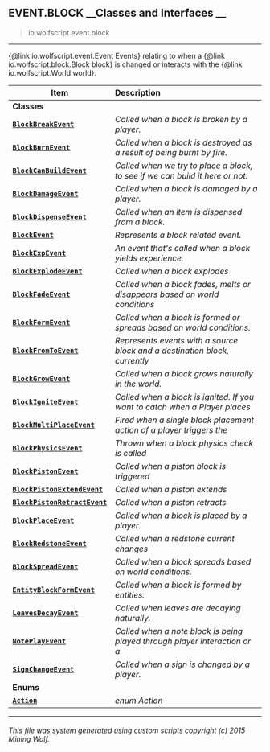 ## EVENT.BLOCK __Classes and Interfaces __

>io.wolfscript.event.block

---

{@link io.wolfscript.event.Event Events} relating to when a {@link io.wolfscript.block.Block block} is changed or interacts with the {@link io.wolfscript.World world}.

Item | Description   
--- | :--- 
__Classes__|
__[`BlockBreakEvent`](BlockBreakEvent.md)__ | _Called when a block is broken by a player._ 
__[`BlockBurnEvent`](BlockBurnEvent.md)__ | _Called when a block is destroyed as a result of being burnt by fire._ 
__[`BlockCanBuildEvent`](BlockCanBuildEvent.md)__ | _Called when we try to place a block, to see if we can build it here or not._ 
__[`BlockDamageEvent`](BlockDamageEvent.md)__ | _Called when a block is damaged by a player._ 
__[`BlockDispenseEvent`](BlockDispenseEvent.md)__ | _Called when an item is dispensed from a block._ 
__[`BlockEvent`](BlockEvent.md)__ | _Represents a block related event._ 
__[`BlockExpEvent`](BlockExpEvent.md)__ | _An event that's called when a block yields experience._ 
__[`BlockExplodeEvent`](BlockExplodeEvent.md)__ | _Called when a block explodes_ 
__[`BlockFadeEvent`](BlockFadeEvent.md)__ | _Called when a block fades, melts or disappears based on world conditions_ 
__[`BlockFormEvent`](BlockFormEvent.md)__ | _Called when a block is formed or spreads based on world conditions._ 
__[`BlockFromToEvent`](BlockFromToEvent.md)__ | _Represents events with a source block and a destination block, currently_ 
__[`BlockGrowEvent`](BlockGrowEvent.md)__ | _Called when a block grows naturally in the world._ 
__[`BlockIgniteEvent`](BlockIgniteEvent.md)__ | _Called when a block is ignited. If you want to catch when a Player places_ 
__[`BlockMultiPlaceEvent`](BlockMultiPlaceEvent.md)__ | _Fired when a single block placement action of a player triggers the_ 
__[`BlockPhysicsEvent`](BlockPhysicsEvent.md)__ | _Thrown when a block physics check is called_ 
__[`BlockPistonEvent`](BlockPistonEvent.md)__ | _Called when a piston block is triggered_ 
__[`BlockPistonExtendEvent`](BlockPistonExtendEvent.md)__ | _Called when a piston extends_ 
__[`BlockPistonRetractEvent`](BlockPistonRetractEvent.md)__ | _Called when a piston retracts_ 
__[`BlockPlaceEvent`](BlockPlaceEvent.md)__ | _Called when a block is placed by a player._ 
__[`BlockRedstoneEvent`](BlockRedstoneEvent.md)__ | _Called when a redstone current changes_ 
__[`BlockSpreadEvent`](BlockSpreadEvent.md)__ | _Called when a block spreads based on world conditions._ 
__[`EntityBlockFormEvent`](EntityBlockFormEvent.md)__ | _Called when a block is formed by entities._ 
__[`LeavesDecayEvent`](LeavesDecayEvent.md)__ | _Called when leaves are decaying naturally._ 
__[`NotePlayEvent`](NotePlayEvent.md)__ | _Called when a note block is being played through player interaction or a_ 
__[`SignChangeEvent`](SignChangeEvent.md)__ | _Called when a sign is changed by a player._ 
__Enums__|
__[`Action`](Action.md)__ | _enum Action_ 



---



###### This file was system generated using custom scripts copyright (c) 2015 Mining Wolf.
	

